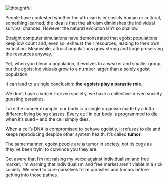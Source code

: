![thoughtful](//cacilhas.info/img/lamp.png)

People have contested whether the altruism is intrinsicly human or cultural, something learned; the idea is that the altruism diminishes the individual survival chances. However the natural evolution isn’t so shallow.

Straight computer simulations have demonstrated that egoist populations keep low count and, even so, exhaust their resources, leading to their own extinction. Meanwhile, altruist populations grow strong and large preserving the resources anyway.

Yet, when you blend a population, it evolves to a weaker and smaller group, but the egoist individuals grow to a number larger than a solely egoist population.

It can lead to a single conclusion: **the egoists play a parasite role**.

We don’t have a subject-driven society, we have a collective-driven society guesting parasites.

Take the cancer example: our body is a single organism made by a lotta different living being classes. Every cell in our body is programmed to die when it’s sued – and the cell simply dies.

When a cell’s DNA is compromised to behave egoistly, it refuses to die and keeps reproducing despide other system health. It’s called **tumor**.

The same manner, egoist people are a tumor in society, not its cogs as they’ve been tryin’ to convince you they are.

Get aware that I’m not raising my voice against individualism and free market; I’m warning that individualism and free market aren’t viable in a sick society. We need to cure ourselves from parasites and tumors before getting into those pathes.